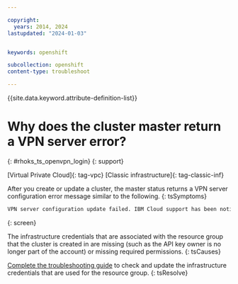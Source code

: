 ```yaml
---

copyright:
  years: 2014, 2024
lastupdated: "2024-01-03"


keywords: openshift

subcollection: openshift
content-type: troubleshoot

---
```


{{site.data.keyword.attribute-definition-list}}




# Why does the cluster master return a VPN server error?
{: #rhoks_ts_openvpn_login}
{: support}

[Virtual Private Cloud]{: tag-vpc} [Classic infrastructure]{: tag-classic-inf} 


After you create or update a cluster, the master status returns a VPN server configuration error message similar to the following.
{: tsSymptoms}

```sh
VPN server configuration update failed. IBM Cloud support has been notified and is working to resolve this issue.
```
{: screen}


The infrastructure credentials that are associated with the resource group that the cluster is created in are missing (such as the API key owner is no longer part of the account) or missing required permissions.
{: tsCauses}


[Complete the troubleshooting guide](/docs/openshift?topic=openshift-cluster_infra_errors) to check and update the infrastructure credentials that are used for the resource group.
{: tsResolve}






